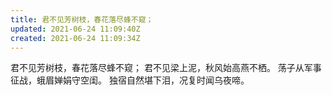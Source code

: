 ```yaml
---
title: 君不见芳树枝，春花落尽蜂不窥；
updated: 2021-06-24 11:09:40Z
created: 2021-06-24 11:09:34Z
---
```


君不见芳树枝，春花落尽蜂不窥；
君不见梁上泥，秋风始高燕不栖。
荡子从军事征战，蛾眉婵娟守空闺。
独宿自然堪下泪，况复时闻乌夜啼。